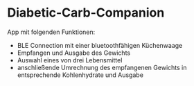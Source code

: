 # Diabetic-Carb-Companion
App mit folgenden Funktionen:
- BLE Connection mit einer bluetoothfähigen Küchenwaage
- Empfangen und Ausgabe des Gewichts
- Auswahl eines von drei Lebensmittel
- anschließende Umrechnung des empfangenen Gewichts in entsprechende Kohlenhydrate und Ausgabe
